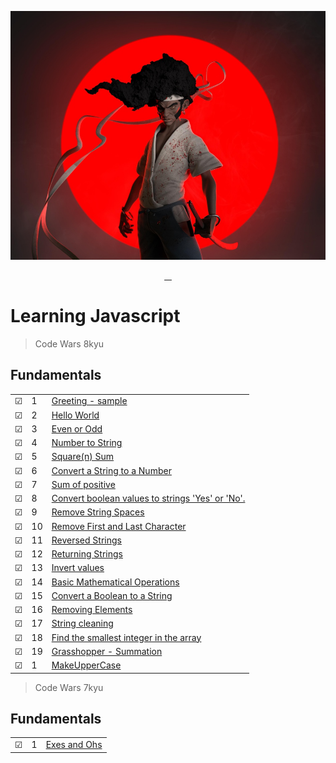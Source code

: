 ![Code Wars | Afro Samurai Style](img/afrosamurai.jpg)

<p align="center">
    <a href="https://github.com/rayanthoney" target="_blank" >
    <img height="35px" src="https://img.shields.io/badge/-C%20O%20D%20E-bb100c?style=plastic&for-the-badge&labelColor=black&logo=Apache&logoColor=b39700  " alt="">&nbsp;&nbsp;
    <img height="35px" src="https://img.shields.io/badge/-W%20A%20R%20S-074a2e?style=plastic&for-the-badge&labelColor=black&logo=ApacheKylin&logoColor=b39700  " alt="">
    </a>
</p>

# Learning Javascript

> Code Wars 8kyu

## Fundamentals

|         |     |                                                                                               |
| ------- | --- | --------------------------------------------------------------------------------------------- |
| &#9745; | 1   | [Greeting - sample](functions/8Kyu/1-greeting.js)                                             |
| &#9745; | 2   | [Hello World](fundamentals/8Kyu/hello-world.js)                                               |
| &#9745; | 3   | [Even or Odd](fundamentals/8Kyu/even-or-odd.js)                                               |
| &#9745; | 4   | [Number to String](fundamentals/8Kyu/convert-number-to-string.js)                             |
| &#9745; | 5   | [Square(n) Sum](fundamentals/8Kyu/square-n-sum.js)                                            |
| &#9745; | 6   | [Convert a String to a Number](fundamentals/8Kyu/conv-string-to-num.js)                       |
| &#9745; | 7   | [Sum of positive](fundamentals/8Kyu/sum-of-positive.js)                                       |
| &#9745; | 8   | [Convert boolean values to strings 'Yes' or 'No'.](fundamentals/8Kyu/boolean-to-string.js)    |
| &#9745; | 9   | [Remove String Spaces](fundamentals/8Kyu/remove-string-spaces.js)                             |
| &#9745; | 10  | [Remove First and Last Character](fundamentals/8Kyu/remove-first-last-char.js)                |
| &#9745; | 11  | [Reversed Strings](fundamentals/8Kyu/reversed-strings.js)                                     |
| &#9745; | 12  | [Returning Strings](fundamentals/8Kyu/returning-strings.js)                                   |
| &#9745; | 13  | [Invert values](fundamentals/8Kyu/Invert-values.js)                                           |
| &#9745; | 14  | [Basic Mathematical Operations](fundamentals/8Kyu/basic-mathematical-operations.js)           |
| &#9745; | 15  | [Convert a Boolean to a String](fundamentals/8Kyu/convert-boolean-to-string.js)               |
| &#9745; | 16  | [Removing Elements](fundamentals/8Kyu/removing-elements.js)                                   |
| &#9745; | 17  | [String cleaning](fundamentals/8Kyu/string-cleaning.js)                                       |
| &#9745; | 18  | [Find the smallest integer in the array](fundamentals/8Kyu/find-smallest-integer-in-array.js) |
| &#9745; | 19  | [Grasshopper - Summation](fundamentals/8Kyu/grasshopper-summation.js)                         |
| &#9745; | 1   | [MakeUpperCase](fundamentals/8Kyu/make-upper-case.js)                                         |

> Code Wars 7kyu

## Fundamentals

|         |     |                                                |
| ------- | --- | ---------------------------------------------- |
| &#9745; | 1   | [Exes and Ohs](fundamentals/7Kyu/exes-ohhs.js) |

<!--
## Loops and Debugging
|     |       |          |
| --- | --- | -------- |
| &#9744; | 7 |[""](./loops/7-only-odds.js) |
| &#9744; | 8 |[""](./loops/8-crazy-caps.js) |
| &#9744; | 9 |[""](./loops/9-bacteria-time.js) |
| &#9744; | 10 |[""](./loops/10-exponentiate.js) |
| &#9744; | 11 |[""](./loops/11-my-slice.js) |
| &#9744; | 12 |[""](./loops/12-my-index-of.js) |
| &#9744; | 13 |[""](./loops/13-most-vowels.js) |

## Coercion and Truthiness
|     |       |          |
| --- | --- | -------- |
| &#9744; | 14 |[""](./coercion/14-how-equal.js) |
| &#9744; | 15 |[""](./coercion/15-is-truthy.js) |
| &#9744; | 16 |[""](./coercion/16-my-or-my-and.js) |
| &#9744; | 17 |[""](./coercion/17-only-one.js) |
| &#9744; | 18 |[""](./coercion/18-zero-dark-thirty.js) |

## Arrays
|     |       |          |
| --- | --- | -------- |
| &#9744; | 19 |[""](./arrays/19-odd-couple.js) |
| &#9744; | 20 |[""](./arrays/20-my-includes.js) |
| &#9744; | 21 |[""](./arrays/21-my-last-index-of.js) |
| &#9744; | 22 |[""](./arrays/22-my-reverse.js) |
| &#9744; | 23 |[""](./arrays/23-my-unshift.js) |
| &#9744; | 24 |[""](./arrays/24-even-and-odd.js) |
| &#9744; | 25 |[""](./arrays/25-array-flattener.js) |
| &#9744; | 26 |[""](./arrays/26-zoo-inventory.js) |
| &#9744; | 27 |[""](./arrays/27-make-grid.js) |
| &#9744; | 28 |[""](./arrays/28-remove-columns.js) |
| &#9744; | 29 |[""](./arrays/29-my-join.js) |
| &#9744; | 30 |[""](./arrays/30-my-slice.js) |
| &#9744; | 31 |[""](./arrays/31-route-array.js) |

## Objects
|     |       |          |
| --- | --- | -------- |
| &#9744; | 32 |[""](./objects/32-last-friday-night.js) |
| &#9744; | 33 |[""](./objects/33-compare-objects.js) |
| &#9744; | 34 |[""](./objects/34-leet-translator.js) |
| &#9744; | 35 |[""](./objects/35-pet-sounds.js) |
| &#9744; | 36 |[""](./objects/36-frequency-analysis.js) |
| &#9744; | 37 |[""](./objects/37-dog-breeder.js) |
| &#9744; | 38 |[""](./objects/38-attendance-check.js) | -->
